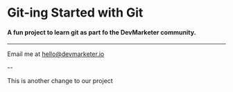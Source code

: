 # Git-ing Started with Git

#### A fun project to learn git as part fo the **DevMarketer** community.

---

Email me at [hello@devmarketer.io](Mailto:hello@devmarketer.io)

--

This is another change to our project